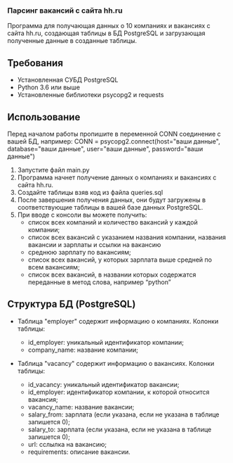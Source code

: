 ### Парсинг вакансий с сайта hh.ru

Программа для получающая данных о 10 компаниях и вакансиях с сайта hh.ru, 
создающая таблицы в БД PostgreSQL и загрузающая полученные 
данные в созданные таблицы.

## Требования
- Установленная СУБД PostgreSQL
- Python 3.6 или выше
- Установленные библиотеки psycopg2 и requests


## Использование
Перед началом работы пропишите в переменной CONN соединение с вашей БД, например:
CONN = psycopg2.connect(host="ваши данные", database="ваши данные", user="ваши данные", password="ваши данные")
1. Запустите файл main.py
2. Программа начнет получение данных о компаниях и вакансиях с сайта hh.ru.
3. Создайте таблицы взяв код из файла queries.sql
4. После завершения получения данных, они будут загружены в соответствующие таблицы в вашей базе данных PostgreSQL.
5. При вводе с консоли вы можете получить:
   - список всех компаний и количество вакансий у каждой компании;
   - список всех вакансий с указанием названия компании, названия вакансии и зарплаты и ссылки на вакансию
   - среднюю зарплату по вакансиям;
   - список всех вакансий, у которых зарплата выше средней по всем вакансиям;
   - список всех вакансий, в названии которых содержатся переданные в метод слова, например “python”

## Структура БД (PostgreSQL)
- Таблица "employer" содержит информацию о компаниях. Колонки таблицы:
   - id_employer: уникальный идентификатор компании;
   - company_name: название компании;

- Таблица "vacancy" содержит информацию о вакансиях. Колонки таблицы:
   - id_vacancy: уникальный идентификатор вакансии;
   - id_employer: идентификатор компании, к которой относится вакансия;
   - vacancy_name: название вакансии;
   - salary_from: зарплата (если указана, если не указана в таблице запишется 0);
   - salary_to: зарплата (если указана, если не указана в таблице запишется 0);
   - url: сслылка на вакансию;
   - requirements: описание вакансии.

